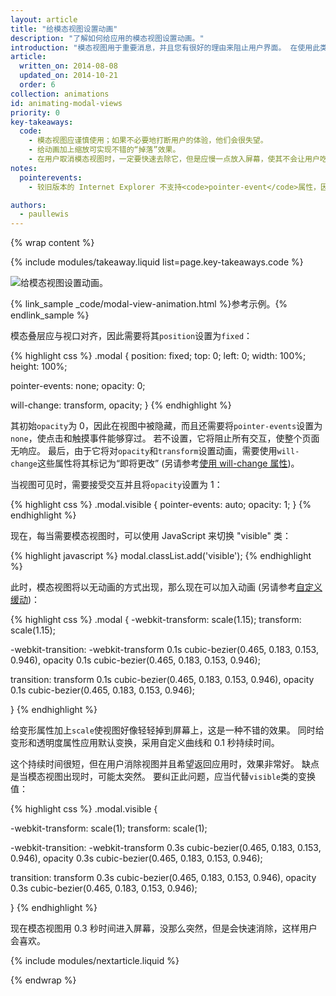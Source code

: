 ```yaml
---
layout: article
title: "给模态视图设置动画"
description: "了解如何给应用的模态视图设置动画。"
introduction: "模态视图用于重要消息，并且您有很好的理由来阻止用户界面。 在使用此类视图时必须注意，因为它们会导致中断，如果过度使用，可能容易损害用户体验。 但是，在某些情况下，它们是适合使用的视图，并且加上一些动画将使其变得生动。"
article:
  written_on: 2014-08-08
  updated_on: 2014-10-21
  order: 6
collection: animations
id: animating-modal-views
priority: 0
key-takeaways:
  code:
    - 模态视图应谨慎使用；如果不必要地打断用户的体验，他们会很失望。
    - 给动画加上缩放可实现不错的“掉落”效果。
    - 在用户取消模态视图时，一定要快速去除它，但是应慢一点放入屏幕，使其不会让用户吃惊。
notes:
  pointerevents:
    - 较旧版本的 Internet Explorer 不支持<code>pointer-event</code>属性，因此对于这些版本，必须手动切换显示属性。 其缺点是要占用一帧让更改“生效”，因此必须使用 requestAnimationFrame 回调来开始动画。 如果不等待一帧，则模态叠层将直接出现。

authors:
  - paullewis
---
```

{% wrap content %}

{% include modules/takeaway.liquid list=page.key-takeaways.code %}

<img src="imgs/gifs/dont-press.gif" alt="给模态视图设置动画。" />

{% link_sample _code/modal-view-animation.html %}参考示例。{% endlink_sample %}

模态叠层应与视口对齐，因此需要将其`position`设置为`fixed`：

{% highlight css %}
.modal {
  position: fixed;
  top: 0;
  left: 0;
  width: 100%;
  height: 100%;

  pointer-events: none;
  opacity: 0;

  will-change: transform, opacity;
}
{% endhighlight %}

其初始`opacity`为 0，因此在视图中被隐藏，而且还需要将`pointer-events`设置为`none`，使点击和触摸事件能够穿过。 若不设置，它将阻止所有交互，使整个页面无响应。 最后，由于它将对`opacity`和`transform`设置动画，需要使用`will-change`这些属性将其标记为“即将更改” (另请参考[使用 will-change 属性]({{site.fundamentals}}/look-and-feel/animations/animations-and-performance.html#using-the-will-change-property))。

当视图可见时，需要接受交互并且将`opacity`设置为 1：

{% highlight css %}
.modal.visible {
  pointer-events: auto;
  opacity: 1;
}
{% endhighlight %}

现在，每当需要模态视图时，可以使用 JavaScript 来切换 "visible" 类：

{% highlight javascript %}
modal.classList.add('visible');
{% endhighlight %}

此时，模态视图将以无动画的方式出现，那么现在可以加入动画
(另请参考[自定义缓动]({{site.fundamentals}}/look-and-feel/animations/custom-easing.html))：

{% highlight css %}
.modal {
  -webkit-transform: scale(1.15);
  transform: scale(1.15);

  -webkit-transition:
    -webkit-transform 0.1s cubic-bezier(0.465, 0.183, 0.153, 0.946),
    opacity 0.1s cubic-bezier(0.465, 0.183, 0.153, 0.946);

  transition:
    transform 0.1s cubic-bezier(0.465, 0.183, 0.153, 0.946),
    opacity 0.1s cubic-bezier(0.465, 0.183, 0.153, 0.946);

}
{% endhighlight %}

给变形属性加上`scale`使视图好像轻轻掉到屏幕上，这是一种不错的效果。 同时给变形和透明度属性应用默认变换，采用自定义曲线和 0.1 秒持续时间。

这个持续时间很短，但在用户消除视图并且希望返回应用时，效果非常好。 缺点是当模态视图出现时，可能太突然。 要纠正此问题，应当代替`visible`类的变换值：

{% highlight css %}
.modal.visible {

  -webkit-transform: scale(1);
  transform: scale(1);

  -webkit-transition:
    -webkit-transform 0.3s cubic-bezier(0.465, 0.183, 0.153, 0.946),
    opacity 0.3s cubic-bezier(0.465, 0.183, 0.153, 0.946);

  transition:
    transform 0.3s cubic-bezier(0.465, 0.183, 0.153, 0.946),
    opacity 0.3s cubic-bezier(0.465, 0.183, 0.153, 0.946);

}
{% endhighlight %}

现在模态视图用 0.3 秒时间进入屏幕，没那么突然，但是会快速消除，这样用户会喜欢。

{% include modules/nextarticle.liquid %}

{% endwrap %}

